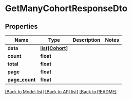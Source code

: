 # GetManyCohortResponseDto

## Properties
Name | Type | Description | Notes
------------ | ------------- | ------------- | -------------
**data** | [**list[Cohort]**](Cohort.md) |  | 
**count** | **float** |  | 
**total** | **float** |  | 
**page** | **float** |  | 
**page_count** | **float** |  | 

[[Back to Model list]](../README.md#documentation-for-models) [[Back to API list]](../README.md#documentation-for-api-endpoints) [[Back to README]](../README.md)

